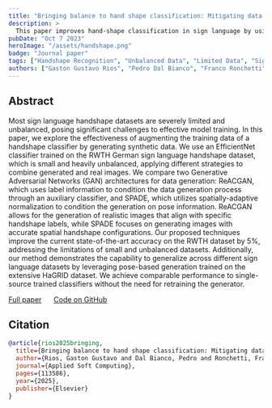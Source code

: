 ```yaml
---
title: "Bringing balance to hand shape classification: Mitigating data imbalance through generative models"
description: >
  This paper improves hand-shape classification in sign language by using GAN-generated images for pre-training. This boosts accuracy (up to 5% overall, 100% on rare classes), halves training time, and enables cross-dataset generalization. Pre-training with synthetic data outperforms other augmentation methods.
pubDate: "Oct 7 2023"
heroImage: "/assets/handshape.png"
badge: "Journal paper"
tags: ["Handshape Recognition", "Unbalanced Data", "Limited Data", "Sign Language", "Generative Adversarial Networks"]
authors: ["Gaston Gustavo Rios", "Pedro Dal Bianco", "Franco Ronchetti", "Facundo Quiroga", "Oscar Agustín Stanchi", "Santiago Ponte Ahón", "Waldo Hasperué"]
---
```


## Abstract

Most sign language handshape datasets are severely limited and unbalanced, posing significant challenges to effective model training. In this paper, we explore the effectiveness of augmenting the training data of a handshape classifier by generating synthetic data. We use an EfficientNet classifier trained on the RWTH German sign language handshape dataset, which is small and heavily unbalanced, applying different strategies to combine generated and real images. We compare two Generative Adversarial Networks (GAN) architectures for data generation: ReACGAN, which uses label information to condition the data generation process through an auxiliary classifier, and SPADE, which utilizes spatially-adaptive normalization to condition the generation on pose information. ReACGAN allows for the generation of realistic images that align with specific handshape labels, while SPADE focuses on generating images with accurate spatial handshape configurations. Our proposed techniques improve the current state-of-the-art accuracy on the RWTH dataset by 5%, addressing the limitations of small and unbalanced datasets. Additionally, our method demonstrates the capability to generalize across different sign language datasets by leveraging pose-based generation trained on the extensive HaGRID dataset. We achieve comparable performance to single-source trained classifiers without the need for retraining the generator.

<div class="mt-8">
    <a class="btn" href="https://arxiv.org/abs/2507.17008" target="_blank"> Full paper</a>
    <span style="margin:10px"></span>
    <a class="btn" href="https://github.com/okason97/Bringing-Balance-to-Hand-Shape-Classification" target="_blank"> Code on GitHub</a>
</div>

## Citation

```bibtex
@article{rios2025bringing,
  title={Bringing balance to hand shape classification: Mitigating data imbalance through generative models},
  author={Rios, Gaston Gustavo and Dal Bianco, Pedro and Ronchetti, Franco and Quiroga, Facundo and Stanchi, Oscar and Ah{\'o}n, Santiago Ponte and Hasperu{\'e}, Waldo},
  journal={Applied Soft Computing},
  pages={113586},
  year={2025},
  publisher={Elsevier}
}
